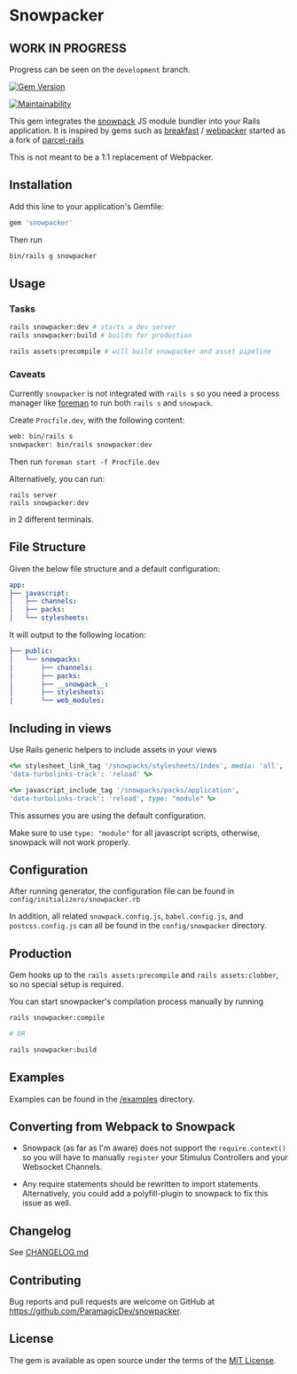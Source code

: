 # Snowpacker

## WORK IN PROGRESS

Progress can be seen on the `development` branch.

[![Gem Version](https://badge.fury.io/rb/snowpacker.svg)](https://badge.fury.io/rb/snowpacker)

[![Maintainability](https://api.codeclimate.com/v1/badges/b88ac1a56d868d4f23d5/maintainability)](https://codeclimate.com/github/ParamagicDev/snowpacker/maintainability)

This gem integrates the [snowpack](https://snowpack.dev/) JS module bundler into
your Rails application. It is inspired by gems such as
[breakfast](https://github.com/devlocker/breakfast) /
[webpacker](https://github.com/rails/webpacker) started as a fork of
[parcel-rails](https://github.com/michaldarda/parcel-rails)

This is not meant to be a 1:1 replacement of Webpacker.

## Installation

Add this line to your application's Gemfile:

```ruby
gem 'snowpacker'
```

Then run

```bash
bin/rails g snowpacker
```

## Usage

### Tasks

```bash
rails snowpacker:dev # starts a dev server
rails snowpacker:build # builds for production

rails assets:precompile # will build snowpacker and asset pipeline
```

### Caveats

Currently `snowpacker` is not integrated with `rails s` so you need a process manager like [foreman](https://github.com/ddollar/foreman) to run both `rails s` and `snowpack`.

Create `Procfile.dev`, with the following content:

```bash
web: bin/rails s
snowpacker: bin/rails snowpacker:dev
```

Then run `foreman start -f Procfile.dev`

Alternatively, you can run:

```
rails server
rails snowpacker:dev
```

in 2 different terminals.

## File Structure

Given the below file structure and a default configuration:

```yaml
app:
├── javascript:
│   ├── channels:
│   ├── packs:
│   └── stylesheets:
```

It will output to the following location:

```yaml
├── public:
│   └── snowpacks:
│       ├── channels:
│       ├── packs:
│       ├── __snowpack__:
│       ├── stylesheets:
│       └── web_modules:
```

## Including in views

Use Rails generic helpers to include assets in your views

```ruby
<%= stylesheet_link_tag '/snowpacks/stylesheets/index', media: 'all',
'data-turbolinks-track': 'reload' %>

<%= javascript_include_tag '/snowpacks/packs/application',
'data-turbolinks-track': 'reload', type: "module" %>
```

This assumes you are using the default configuration.

Make sure to use `type: "module"` for all javascript scripts, otherwise,
snowpack will not work properly.

## Configuration

After running generator, the configuration file can be found in
`config/initializers/snowpacker.rb`

In addition, all related `snowpack.config.js`, `babel.config.js`, and `postcss.config.js` can all be found in the
`config/snowpacker` directory.

## Production

Gem hooks up to the `rails assets:precompile` and `rails
assets:clobber`, so no special setup is required.

You can start snowpacker's compilation process manually by running

```bash
rails snowpacker:compile

# OR

rails snowpacker:build
```


## Examples

Examples can be found in the [/examples](/examples) directory.

## Converting from Webpack to Snowpack

- Snowpack (as far as I'm aware) does not support the `require.context()`
so you will have to manually `register` your Stimulus Controllers and
your Websocket Channels.

- Any require statements should be rewritten to import statements.
Alternatively, you could add a polyfill-plugin to snowpack to fix this
issue as well.


## Changelog

See [CHANGELOG.md](https://github.com/ParamagicDev/snowpacker/blob/master/CHANGELOG.md)

## Contributing

Bug reports and pull requests are welcome on GitHub at https://github.com/ParamagicDev/snowpacker.

## License

The gem is available as open source under the terms of the [MIT License](https://opensource.org/licenses/MIT).
